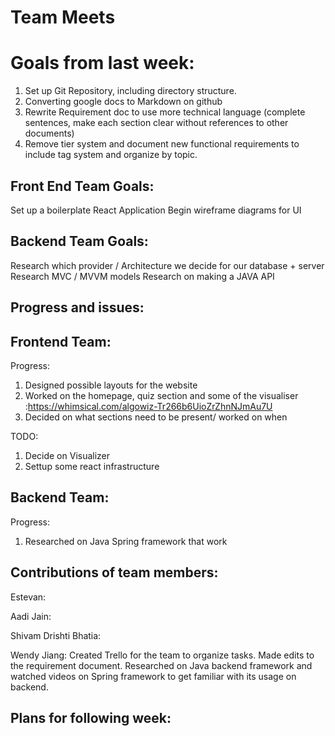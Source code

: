 # Team Meets
# Goals from last week: 
1. Set up Git Repository, including directory structure.
2. Converting google docs to Markdown on github
3. Rewrite Requirement doc to use more technical language (complete sentences, make each section clear without references to other documents)
4. Remove tier system and document new functional requirements to include tag system and organize by topic.

## Front End Team Goals:
Set up a boilerplate React Application
Begin wireframe diagrams for UI

## Backend Team Goals: 
Research which provider / Architecture we decide for our database + server 
Research MVC / MVVM models
Research on making a JAVA API

## Progress and issues:

## Frontend Team:
Progress: 
1. Designed possible layouts for the website
2. Worked on the homepage, quiz section and some of the visualiser :https://whimsical.com/algowiz-Tr266b6UioZrZhnNJmAu7U
4. Decided on what sections need to be present/ worked on when

TODO:
1. Decide on Visualizer
2. Settup some react infrastructure 

## Backend Team:
Progress:
1. Researched on Java Spring framework that work

## Contributions of team members:
Estevan: 

Aadi Jain:

Shivam Drishti Bhatia:

Wendy Jiang: Created Trello for the team to organize tasks. Made edits to the requirement document. Researched on Java backend framework and watched videos on Spring framework
to get familiar with its usage on backend.


## Plans for following week: 
